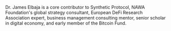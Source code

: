 Dr. James Elbaja is a core contributor to Synthetic Protocol, NAWA Foundation's global strategy consultant, European DeFi Research Association expert, business management consulting mentor, senior scholar in digital economy, and early member of the Bitcoin Fund.
